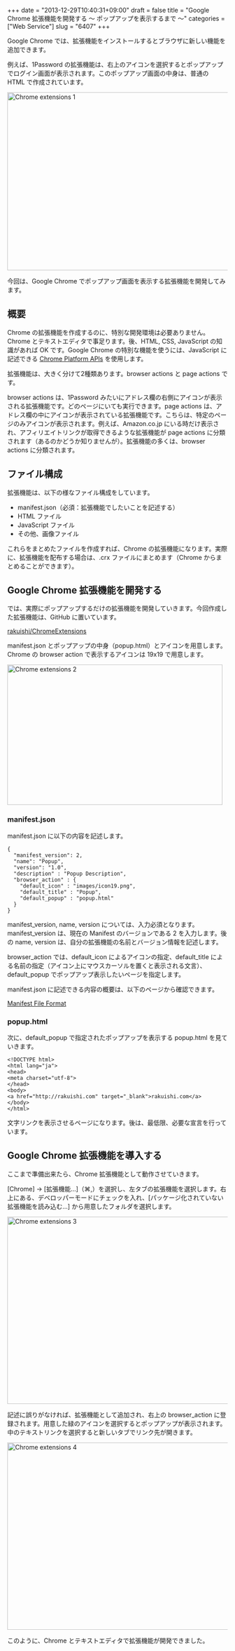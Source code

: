 +++
date = "2013-12-29T10:40:31+09:00"
draft = false
title = "Google Chrome 拡張機能を開発する 〜 ポップアップを表示するまで 〜"
categories = ["Web Service"]
slug = "6407"
+++

Google Chrome では、拡張機能をインストールするとブラウザに新しい機能を追加できます。

例えば、1Password の拡張機能は、右上のアイコンを選択するとポップアップでログイン画面が表示されます。このポップアップ画面の中身は、普通の HTML で作成されています。

<img class="align-center" src="/images/2013/12/chrome_extensions_1.png" alt="Chrome extensions 1" title="chrome_extensions_1.png" border="0" width="640" height="406" />

今回は、Google Chrome でポップアップ画面を表示する拡張機能を開発してみます。

<h2>概要</h2>

Chrome の拡張機能を作成するのに、特別な開発環境は必要ありません。Chrome とテキストエディタで事足ります。後、HTML, CSS, JavaScript の知識があれば OK です。Google Chrome の特別な機能を使うには、JavaScript に記述できる <a href="http://developer.chrome.com/extensions/api_index.html" target="_blank">Chrome Platform APIs</a> を使用します。

拡張機能は、大きく分けて2種類あります。browser actions と page actions です。

browser actions は、1Password みたいにアドレス欄の右側にアイコンが表示される拡張機能です。どのページにいても実行できます。page actions は、アドレス欄の中にアイコンが表示されている拡張機能です。こちらは、特定のページのみアイコンが表示されます。例えば、Amazon.co.jp にいる時だけ表示され、アフィリエイトリンクが取得できるような拡張機能が page actions に分類されます（あるのかどうか知りませんが）。拡張機能の多くは、browser actions に分類されます。

<h2>ファイル構成</h2>

拡張機能は、以下の様なファイル構成をしています。

<ul>
<li>manifest.json（必須：拡張機能でしたいことを記述する）</li>
<li>HTML ファイル</li>
<li>JavaScript ファイル</li>
<li>その他、画像ファイル</li>
</ul>

これらをまとめたファイルを作成すれば、Chrome の拡張機能になります。実際に、拡張機能を配布する場合は、.crx ファイルにまとめます（Chrome からまとめることができます）。

<h2>Google Chrome 拡張機能を開発する</h2>

では、実際にポップアップするだけの拡張機能を開発していきます。今回作成した拡張機能は、GitHub に置いています。

<a href="https://github.com/rakuishi/ChromeExtensions" target="_blank">rakuishi/ChromeExtensions</a>

manifest.json とポップアップの中身（popup.html）とアイコンを用意します。Chrome の browser action で表示するアイコンは 19x19 で用意します。

<img class="align-center" src="/images/2013/12/chrome_extensions_2.png" alt="Chrome extensions 2" title="chrome_extensions_2.png" border="0" width="492" height="320" />

<h3>manifest.json</h3>

manifest.json に以下の内容を記述します。

<pre><code>{
  "manifest_version": 2,
  "name": "Popup",
  "version": "1.0",
  "description" : "Popup Description",
  "browser_action" : {
    "default_icon" : "images/icon19.png",
    "default_title" : "Popup",
    "default_popup" : "popup.html"
  }
}</code></pre>

manifest_version, name, version については、入力必須となります。manifest_version は、現在の Manifest のバージョンである 2 を入力します。後の name, version は、自分の拡張機能の名前とバージョン情報を記述します。

browser_action では、default_icon によるアイコンの指定、default_title による名前の指定（アイコン上にマウスカーソルを置くと表示される文言）、default_popup でポップアップ表示したいページを指定します。

manifest.json に記述できる内容の概要は、以下のページから確認できます。

<a href="http://developer.chrome.com/extensions/manifest.html" target="_blank">Manifest File Format</a>

<h3>popup.html</h3>

次に、default_popup で指定されたポップアップを表示する popup.html を見ていきます。

<pre><code>&lt;!DOCTYPE html&gt;
&lt;html lang="ja"&gt;
&lt;head&gt;
&lt;meta charset="utf-8"&gt;
&lt;/head&gt;
&lt;body&gt;
&lt;a href="http://rakuishi.com" target="_blank"&gt;rakuishi.com&lt;/a&gt;
&lt;/body&gt;
&lt;/html&gt;</code></pre>

文字リンクを表示させるページになります。後は、最低限、必要な宣言を行っています。

<h2>Google Chrome 拡張機能を導入する</h2>

ここまで準備出来たら、Chrome 拡張機能として動作させていきます。

[Chrome] → [拡張機能...]（⌘,）を選択し、左タブの拡張機能を選択します。右上にある、デベロッパーモードにチェックを入れ、[パッケージ化されていない拡張機能を読み込む...] から用意したフォルダを選択します。

<img class="align-center" src="/images/2013/12/chrome_extensions_3.png" alt="Chrome extensions 3" title="chrome_extensions_3.png" border="0" width="640" height="427" />

記述に誤りがなければ、拡張機能として追加され、右上の browser_action に登録されます。用意した緑のアイコンを選択するとポップアップが表示されます。中のテキストリンクを選択すると新しいタブでリンク先が開きます。

<img class="align-center" src="/images/2013/12/chrome_extensions_4.png" alt="Chrome extensions 4" title="chrome_extensions_4.png" border="0" width="640" height="427" />

このように、Chrome とテキストエディタで拡張機能が開発できました。
